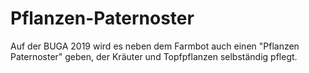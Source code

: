 # Pflanzen-Paternoster
Auf der BUGA 2019 wird es neben dem Farmbot auch einen "Pflanzen Paternoster" geben, der Kräuter und Topfpflanzen selbständig pflegt.
